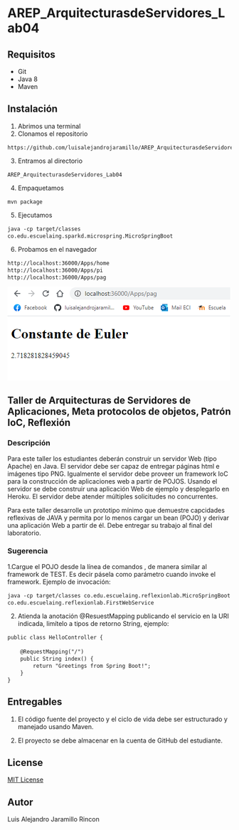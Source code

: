 # AREP_ArquitecturasdeServidores_Lab04
## Requisitos
* Git
* Java 8
* Maven

## Instalación
1. Abrimos una terminal
2. Clonamos el repositorio
```
https://github.com/luisalejandrojaramillo/AREP_ArquitecturasdeServidores_Lab04
```
3. Entramos al directorio
```
AREP_ArquitecturasdeServidores_Lab04
```
4. Empaquetamos
```
mvn package
```
5. Ejecutamos 
```
java -cp target/classes co.edu.escuelaing.sparkd.microspring.MicroSpringBoot
```
6. Probamos en el navegador
```
http://localhost:36000/Apps/home
http://localhost:36000/Apps/pi
http://localhost:36000/Apps/pag
```
![](img/localhostpag.PNG)

## Taller de Arquitecturas de Servidores de Aplicaciones, Meta protocolos de objetos, Patrón IoC, Reflexión
### Descripción
Para este taller los estudiantes deberán construir un servidor Web (tipo Apache) en Java. El servidor debe ser capaz de entregar páginas html e imágenes tipo PNG. Igualmente el servidor debe proveer un framework IoC para la construcción de aplicaciones web a partir de POJOS. Usando el servidor se debe construir una aplicación Web de ejemplo y desplegarlo en Heroku. El servidor debe atender múltiples solicitudes no concurrentes.

Para este taller desarrolle un prototipo mínimo que demuestre capcidades reflexivas de JAVA y permita por lo menos cargar un bean (POJO) y derivar una aplicación Web a partir de él. Debe entregar su trabajo al final del laboratorio.

### Sugerencia
1.Cargue el POJO desde la línea de comandos , de manera similar al framework de TEST. Es decir pásela como parámetro cuando invoke el framework. Ejemplo de invocación:
```
java -cp target/classes co.edu.escuelaing.reflexionlab.MicroSpringBoot co.edu.escuelaing.reflexionlab.FirstWebService
```
2. Atienda la anotación @ResuestMapping publicando el servicio en la URI indicada, limítelo a tipos de retorno String,  ejemplo:
```
public class HelloController {

	@RequestMapping("/")
	public String index() {
		return "Greetings from Spring Boot!";
	}
}
```
## Entregables
1. El código fuente del proyecto y el ciclo de vida debe ser estructurado y manejado usando Maven.

2. El proyecto se debe almacenar en la cuenta de GitHub del estudiante.

## License
[MIT License ](/LICENSE)
## Autor
Luis Alejandro Jaramillo Rincon
